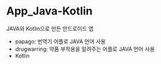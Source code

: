 # App_Java-Kotlin
JAVA와 Kotlin으로 만든 안드로이드 앱

- papago: 번역기 어플로 JAVA 언어 사용
- drugwarring: 약품 부작용을 알려주는 어플로 JAVA 언어 사용
- Kotlin
